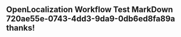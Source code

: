 <properties
ms.topic="hero-topic"
ms.test1="hero-topic"
ms.test2="test"/>

## OpenLocalization Workflow Test MarkDown 720ae55e-0743-4dd3-9da9-0db6ed8fa89a thanks!
